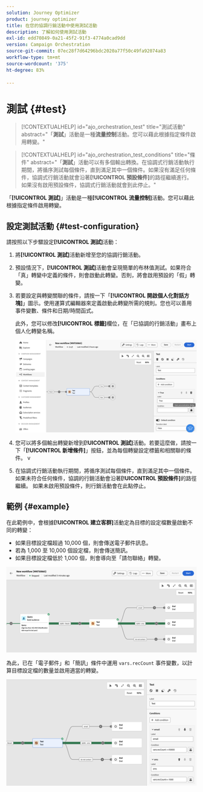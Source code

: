 ```yaml
---
solution: Journey Optimizer
product: journey optimizer
title: 在您的協調行銷活動中使用測試活動
description: 了解如何使用測試活動
exl-id: edd70849-0a21-45f2-91f3-4774a0cad9dd
version: Campaign Orchestration
source-git-commit: 07ec28f7d64296bdc2020a77f50c49fa92074a83
workflow-type: tm+mt
source-wordcount: '375'
ht-degree: 83%

---
```



# 測試 {#test}

>[!CONTEXTUALHELP]
>id="ajo_orchestration_test"
>title="測試活動"
>abstract="「**測試**」活動是一種&#x200B;**流量控制**&#x200B;活動。您可以藉此根據指定條件啟用轉變。"

>[!CONTEXTUALHELP]
>id="ajo_orchestration_test_conditions"
>title="條件"
>abstract="「**測試**」活動可以有多個輸出轉換。在協調式行銷活動執行期間，將循序測試每個條件，直到滿足其中一個條件。如果沒有滿足任何條件，協調式行銷活動就會沿著&#x200B;**[!UICONTROL 預設條件]**&#x200B;的路徑繼續進行。如果沒有啟用預設條件，協調式行銷活動就會到此停止。"

「**[!UICONTROL 測試]**」活動是一種&#x200B;**[!UICONTROL 流量控制]**&#x200B;活動。您可以藉此根據指定條件啟用轉變。

## 設定測試活動 {#test-configuration}

請按照以下步驟設定&#x200B;**[!UICONTROL 測試]**&#x200B;活動：

1. 將&#x200B;**[!UICONTROL 測試]**&#x200B;活動新增至您的協調行銷活動。

1. 預設情況下，**[!UICONTROL 測試]**&#x200B;活動會呈現簡單的布林值測試。如果符合「真」轉變中定義的條件，則會啟動此轉變。否則，將會啟用預設的「假」轉變。

1. 若要設定與轉變關聯的條件，請按一下「**[!UICONTROL 開啟個人化對話方塊]**」圖示。使用運算式編輯器來定義啟動此轉變所需的規則。您也可以善用事件變數、條件和日期/時間函式。

   此外，您可以修改&#x200B;**[!UICONTROL 標籤]**&#x200B;欄位，在「已協調的行銷活動」畫布上個人化轉變名稱。

   ![](../assets/workflow-test-default.png)

1. 您可以將多個輸出轉變新增到&#x200B;**[!UICONTROL 測試]**&#x200B;活動。若要這麼做，請按一下「**[!UICONTROL 新增條件]**」按鈕，並為每個轉變設定標籤和相關聯的條件。
v
1. 在協調式行銷活動執行期間，將循序測試每個條件，直到滿足其中一個條件。如果未符合任何條件，協調的行銷活動會沿著&#x200B;**[!UICONTROL 預設條件]**&#x200B;的路徑繼續。 如果未啟用預設條件，則行銷活動會在此點停止。

## 範例 {#example}

在此範例中，會根據&#x200B;**[!UICONTROL 建立客群]**&#x200B;活動定為目標的設定檔數量啟動不同的轉變：

* 如果目標設定檔超過 10,000 個，則會傳送電子郵件訊息。
* 若為 1,000 至 10,000 個設定檔，則會傳送簡訊。
* 如果目標設定檔低於 1,000 個，則會導向至「請勿聯絡」轉變。

![](../assets/workflow-test-example.png)

為此，已在「電子郵件」和「簡訊」條件中運用 `vars.recCount` 事件變數，以計算目標設定檔的數量並啟用適當的轉變。

![](../assets/workflow-test-example-config.png)
